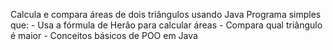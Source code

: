 Calcula e compara áreas de dois triângulos usando Java  Programa simples que: - Usa a fórmula de Herão para calcular áreas - Compara qual triângulo é maior - Conceitos básicos de POO em Java
